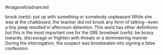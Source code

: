#magoosh/advanced

brook (verb): put up with something or somebody unpleasant 
While she was at the chalkboard, the teacher did not brook any form of talking--even a tiny peep 
resulted in afternoon detention. 
This word has other definitions but this is the most important one for the GRE 
browbeat (verb): be bossy towards; discourage or frighten with threats or a domineering manner 
During the interrogation, the suspect was browbeaten into signing a false confession. 
